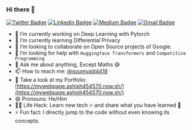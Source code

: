 ### Hi there 👋

<!--
**soumyajit4419/soumyajit4419** is a ✨ _special_ ✨ repository because its `README.md` (this file) appears on your GitHub profile. 

Here are some ideas to get you started: -->
[![Twitter Badge](https://img.shields.io/badge/-@Soumyajit4419-1ca0f1?style=flat-square&labelColor=1ca0f1&logo=twitter&logoColor=white&link=https://twitter.com/soumyajit4419)](https://twitter.com/soumyajit4419) [![Linkedin Badge](https://img.shields.io/badge/-soumyajit-blue?style=flat-square&logo=Linkedin&logoColor=white&link=https://www.linkedin.com/in/soumyajit4419/)](https://www.linkedin.com/in/soumyajit4419/) [![Medium Badge](https://img.shields.io/badge/-@soumyajit4419-03a57a?style=flat-square&labelColor=000000&logo=Medium&link=https://medium.com/@soumyajit4419/)](https://medium.com/@soumyajit4419)
[![Gmail Badge](https://img.shields.io/badge/-ashish454570@gmail.com-c14438?style=flat-square&logo=Gmail&logoColor=white&link=mailto:ashish454570@gmail.com)](mailto:ashish454570@gmail.com)

- 🔭 I’m currently working on Deep Learning with Pytorch
- 🌱 I’m currently learning Differential Privacy
- 👯 I’m looking to collaborate on Open Source projects of Google.
- 🤔 I’m looking for help with `Huggingface Transformers` and `Competitive Programming`
- 💬 Ask me about anything, Except Maths :sweat_smile:
- 📫 How to reach me: [@soumyajit4419](https://twitter.com/Soumyajit4419)
- :100: Take a look at my Portfolio: [https://mywebpage.ashish454570.now.sh/](https://mywebpage.ashish454570.now.sh/)
- 😄 Pronouns: He/Him
- 👨‍💻 Life Hack: Learn new tech :fire: and share what you have learned :tada:
- ⚡ Fun fact: I directly jump to the code without even knowing its concepts.
